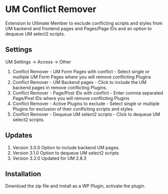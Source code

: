 # UM Conflict Remover
Extension to Ultimate Member to exclude conflicting scripts and styles from UM backend and frontend pages and Pages/Page IDs and an option to dequeue UM select2 scripts.

## Settings
UM Settings -> Access -> Other
1. Conflict Remover - UM Form Pages with conflict - Select single or multiple UM Form Pages where you will remove conflicting Plugins
2. Conflict Remover - UM Backend pages - Click to include the UM backend pages in remove conflicting Plugins.
3. Conflict Remover - Page/Post IDs with conflict - Enter comma separated Page/Post IDs where you will remove conflicting Plugins
4. Conflict Remover - Active Plugins to exclude - Select single or multiple Plugins for exclusion of their conflicting scripts and styles
5. Conflict Remover - Dequeue UM select2 scripts - Click to dequeue UM select2 scripts.

## Updates
1. Version 3.0.0 Option to include backend UM pages.
2. Version 3.1.0 Option to dequeue UM select2 scripts
3. Version 3.2.0 Updated for UM 2.8.3

## Installation
Download the zip file and install as a WP Plugin, activate the plugin.

